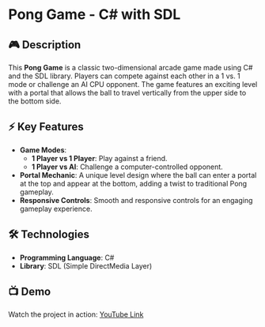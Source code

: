 # Pong Game - C# with SDL

## 🎮 Description
This **Pong Game** is a classic two-dimensional arcade game made using C# and the SDL library. Players can compete against each other in a 1 vs. 1 mode or challenge an AI CPU opponent. The game features an exciting level with a portal that allows the ball to travel vertically from the upper side to the bottom side.

## ⚡ Key Features
- **Game Modes**:
  - **1 Player vs 1 Player**: Play against a friend.
  - **1 Player vs AI**: Challenge a computer-controlled opponent.
- **Portal Mechanic**: A unique level design where the ball can enter a portal at the top and appear at the bottom, adding a twist to traditional Pong gameplay.
- **Responsive Controls**: Smooth and responsive controls for an engaging gameplay experience.

## 🛠️ Technologies
- **Programming Language**: C#
- **Library**: SDL (Simple DirectMedia Layer)

## 📺 Demo
Watch the project in action: [YouTube Link](https://www.youtube.com/watch?v=ZLwwLrmf_KY)
